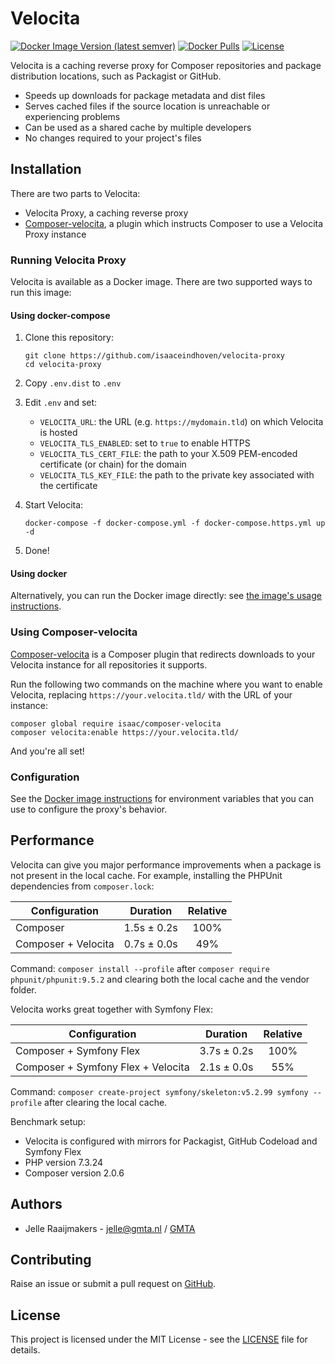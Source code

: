 # Velocita

[![Docker Image Version (latest semver)](https://img.shields.io/docker/v/isaaceindhoven/velocita-proxy)](https://hub.docker.com/r/isaaceindhoven/velocita-proxy)
[![Docker Pulls](https://img.shields.io/docker/pulls/isaaceindhoven/velocita-proxy)](https://hub.docker.com/r/isaaceindhoven/velocita-proxy)
[![License](https://img.shields.io/github/license/isaaceindhoven/velocita-proxy)](https://github.com/isaaceindhoven/velocita-proxy/blob/master/LICENSE)

Velocita is a caching reverse proxy for Composer repositories and package distribution locations, such as Packagist or GitHub.

* Speeds up downloads for package metadata and dist files
* Serves cached files if the source location is unreachable or experiencing problems
* Can be used as a shared cache by multiple developers
* No changes required to your project's files

## Installation

There are two parts to Velocita:

* Velocita Proxy, a caching reverse proxy
* [Composer-velocita](https://github.com/isaaceindhoven/composer-velocita), a plugin which instructs Composer to use a Velocita Proxy instance

### Running Velocita Proxy

Velocita is available as a Docker image. There are two supported ways to run this image:

#### Using docker-compose

1. Clone this repository:

    ```
    git clone https://github.com/isaaceindhoven/velocita-proxy
    cd velocita-proxy
    ```

2. Copy `.env.dist` to `.env`
3. Edit `.env` and set:

    * `VELOCITA_URL`: the URL (e.g. `https://mydomain.tld`) on which Velocita is hosted
    * `VELOCITA_TLS_ENABLED`: set to `true` to enable HTTPS
    * `VELOCITA_TLS_CERT_FILE`: the path to your X.509 PEM-encoded certificate (or chain) for the domain
    * `VELOCITA_TLS_KEY_FILE`: the path to the private key associated with the certificate

4. Start Velocita:

    ```
    docker-compose -f docker-compose.yml -f docker-compose.https.yml up -d
    ```

5. Done!

#### Using docker

Alternatively, you can run the Docker image directly: see [the image's usage instructions](proxy/README.md).

### Using Composer-velocita

[Composer-velocita](https://github.com/isaaceindhoven/composer-velocita) is a Composer plugin that redirects downloads
to your Velocita instance for all repositories it supports.

Run the following two commands on the machine where you want to enable Velocita, replacing `https://your.velocita.tld/`
with the URL of your instance:

```
composer global require isaac/composer-velocita
composer velocita:enable https://your.velocita.tld/
```

And you're all set!

### Configuration

See the [Docker image instructions](proxy/README.md) for environment variables that you can use to configure the
proxy's behavior.

## Performance

Velocita can give you major performance improvements when a package is not present in the local cache. For example,
installing the PHPUnit dependencies from `composer.lock`:

| Configuration       | Duration     | Relative |
| ------------------- |:------------:|:--------:|
| Composer            |  1.5s ± 0.2s |   100%   |
| Composer + Velocita |  0.7s ± 0.0s |    49%   |

Command: `composer install --profile` after `composer require phpunit/phpunit:9.5.2` and clearing both the local cache
and the vendor folder.

Velocita works great together with Symfony Flex:

| Configuration                      | Duration    | Relative |
| ---------------------------------- |:-----------:|:--------:|
| Composer + Symfony Flex            | 3.7s ± 0.2s |   100%   |
| Composer + Symfony Flex + Velocita | 2.1s ± 0.0s |    55%   |

Command: `composer create-project symfony/skeleton:v5.2.99 symfony --profile` after clearing the local cache.

Benchmark setup:

* Velocita is configured with mirrors for Packagist, GitHub Codeload and Symfony Flex
* PHP version 7.3.24
* Composer version 2.0.6

## Authors

* Jelle Raaijmakers - [jelle@gmta.nl](mailto:jelle@gmta.nl) / [GMTA](https://github.com/GMTA)

## Contributing

Raise an issue or submit a pull request on [GitHub](https://github.com/isaaceindhoven/velocita-proxy).

## License

This project is licensed under the MIT License - see the [LICENSE](LICENSE) file for details.
